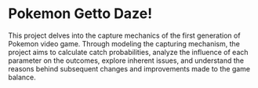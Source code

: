 # Pokemon Getto Daze!
This project delves into the capture mechanics of the first generation of Pokemon video game. Through modeling the capturing mechanism, the project aims to calculate catch probabilities, analyze the influence of each parameter on the outcomes, explore inherent issues, and understand the reasons behind subsequent changes and improvements made to the game balance.
